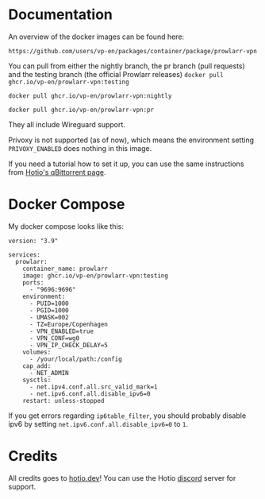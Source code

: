 # Documentation

An overview of the docker images can be found here:


`https://github.com/users/vp-en/packages/container/package/prowlarr-vpn`

You can pull from either the nightly branch, the pr branch (pull requests) and the testing branch (the official Prowlarr releases)
`docker pull ghcr.io/vp-en/prowlarr-vpn:testing`

`docker pull ghcr.io/vp-en/prowlarr-vpn:nightly`

`docker pull ghcr.io/vp-en/prowlarr-vpn:pr`

They all include Wireguard support.

Privoxy is not supported (as of now), which means the environment setting `PRIVOXY_ENABLED` does nothing in this image.

If you need a tutorial how to set it up, you can use the same instructions from [Hotio's qBittorrent page](https://hotio.dev/containers/qbittorrent/#wireguard-vpn-support).



# Docker Compose
My docker compose looks like this:
```
version: "3.9"

services:
  prowlarr:
    container_name: prowlarr
    image: ghcr.io/vp-en/prowlarr-vpn:testing
    ports:
      - "9696:9696"
    environment:
      - PUID=1000
      - PGID=1000
      - UMASK=002
      - TZ=Europe/Copenhagen
      - VPN_ENABLED=true
      - VPN_CONF=wg0
      - VPN_IP_CHECK_DELAY=5
    volumes:
      - /your/local/path:/config
    cap_add:
      - NET_ADMIN
    sysctls:
      - net.ipv4.conf.all.src_valid_mark=1
      - net.ipv6.conf.all.disable_ipv6=0
    restart: unless-stopped
```

If you get errors regarding `ip6table_filter`, you should probably disable ipv6 by setting `net.ipv6.conf.all.disable_ipv6=0` to `1`.


# Credits
All credits goes to [hotio.dev](https://hotio.dev)!
You can use the Hotio [discord](https://hotio.dev/discord) server for support.
